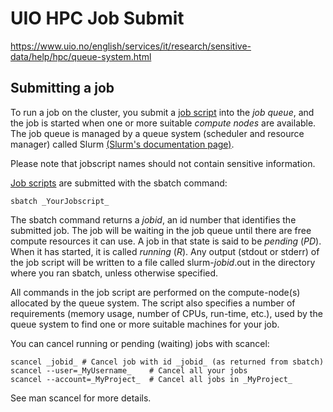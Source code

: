 # UIO HPC Job Submit
https://www.uio.no/english/services/it/research/sensitive-data/help/hpc/queue-system.html
## Submitting a job

To run a job on the cluster, you submit a [job script](https://www.uio.no/english/services/it/research/sensitive-data/help/hpc/job-scripts.html) into the _job queue_, and the job is started when one or more suitable _compute nodes_ are available. The job queue is managed by a queue system (scheduler and resource manager) called Slurm [(Slurm's documentation page)](http://slurm.schedmd.com/).

Please note that jobscript names should not contain sensitive information.

[Job scripts](https://www.uio.no/english/services/it/research/sensitive-data/help/hpc/job-scripts.html) are submitted with the sbatch command:

`sbatch _YourJobscript_`

The sbatch command returns a _jobid_, an id number that identifies the submitted job. The job will be waiting in the job queue until there are free compute resources it can use. A job in that state is said to be _pending_ (_PD_). When it has started, it is called _running_ (_R_). Any output (stdout or stderr) of the job script will be written to a file called slurm-_jobid_.out in the directory where you ran sbatch, unless otherwise specified.

All commands in the job script are performed on the compute-node(s) allocated by the queue system. The script also specifies a number of requirements (memory usage, number of CPUs, run-time, etc.), used by the queue system to find one or more suitable machines for your job.

You can cancel running or pending (waiting) jobs with scancel:

```
scancel _jobid_ # Cancel job with id _jobid_ (as returned from sbatch)
scancel --user=_MyUsername_    # Cancel all your jobs
scancel --account=_MyProject_  # Cancel all jobs in _MyProject_
```
See man scancel for more details.